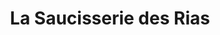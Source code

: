 ---
title: "La Saucisserie des Rias"
url: /riec-sur-belon/la-saucisserie-des-rias/
shop: Metzgerei
---